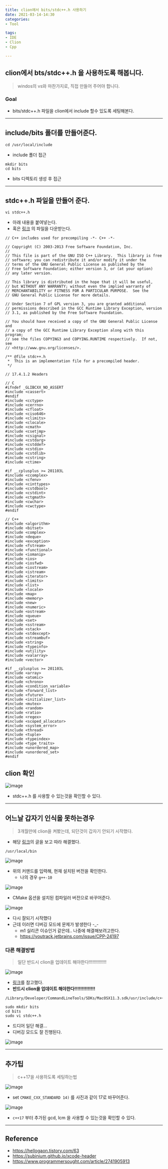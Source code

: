 ```yaml
---
title: clion에서 bits/stdc++.h 사용하기
date: 2021-03-14-14:30
categories:
- Tool

tags:
- IDE
- Clion
- Cpp

---
```


## clion에서 bts/stdc++.h 을 사용하도록 해봅니다.
> windos의 vs와 마찬가지로, 직접 만들어 주어야 합니다.


### Goal
- bits/stdc++.h 파일을 clion에서 include 할수 있도록 세팅해본다.

---

## include/bits 폴더를 만들어준다.

```
cd /usr/local/include
```

- include 폴더 접근

```
mkdir bits
cd bits
```

- bits 디렉토리 생성 후 접근

---

## stdc++.h 파일을 만들어 준다.
```
vi stdc++.h
```

- 아래 내용을 붙여넣는다.
- 혹은 [링크](https://github.com/tekfyl/bits-stdc-.h-for-mac/blob/master/stdc%2B%2B.h) 의 파일을 다운받는다.

```
// C++ includes used for precompiling -*- C++ -*-

// Copyright (C) 2003-2013 Free Software Foundation, Inc.
//
// This file is part of the GNU ISO C++ Library.  This library is free
// software; you can redistribute it and/or modify it under the
// terms of the GNU General Public License as published by the
// Free Software Foundation; either version 3, or (at your option)
// any later version.

// This library is distributed in the hope that it will be useful,
// but WITHOUT ANY WARRANTY; without even the implied warranty of
// MERCHANTABILITY or FITNESS FOR A PARTICULAR PURPOSE.  See the
// GNU General Public License for more details.

// Under Section 7 of GPL version 3, you are granted additional
// permissions described in the GCC Runtime Library Exception, version
// 3.1, as published by the Free Software Foundation.

// You should have received a copy of the GNU General Public License and
// a copy of the GCC Runtime Library Exception along with this program;
// see the files COPYING3 and COPYING.RUNTIME respectively.  If not, see
// <http://www.gnu.org/licenses/>.

/** @file stdc++.h
 *  This is an implementation file for a precompiled header.
 */

// 17.4.1.2 Headers

// C
#ifndef _GLIBCXX_NO_ASSERT
#include <cassert>
#endif
#include <cctype>
#include <cerrno>
#include <cfloat>
#include <ciso646>
#include <climits>
#include <clocale>
#include <cmath>
#include <csetjmp>
#include <csignal>
#include <cstdarg>
#include <cstddef>
#include <cstdio>
#include <cstdlib>
#include <cstring>
#include <ctime>

#if __cplusplus >= 201103L
#include <ccomplex>
#include <cfenv>
#include <cinttypes>
#include <cstdbool>
#include <cstdint>
#include <ctgmath>
#include <cwchar>
#include <cwctype>
#endif

// C++
#include <algorithm>
#include <bitset>
#include <complex>
#include <deque>
#include <exception>
#include <fstream>
#include <functional>
#include <iomanip>
#include <ios>
#include <iosfwd>
#include <iostream>
#include <istream>
#include <iterator>
#include <limits>
#include <list>
#include <locale>
#include <map>
#include <memory>
#include <new>
#include <numeric>
#include <ostream>
#include <queue>
#include <set>
#include <sstream>
#include <stack>
#include <stdexcept>
#include <streambuf>
#include <string>
#include <typeinfo>
#include <utility>
#include <valarray>
#include <vector>

#if __cplusplus >= 201103L
#include <array>
#include <atomic>
#include <chrono>
#include <condition_variable>
#include <forward_list>
#include <future>
#include <initializer_list>
#include <mutex>
#include <random>
#include <ratio>
#include <regex>
#include <scoped_allocator>
#include <system_error>
#include <thread>
#include <tuple>
#include <typeindex>
#include <type_traits>
#include <unordered_map>
#include <unordered_set>
#endif
```

## clion 확인

![image](https://user-images.githubusercontent.com/43930419/111025177-dfe64a80-8425-11eb-9961-844b5e3dd997.png)


- stdc++.h 를 사용할 수 있는것을 확인할 수 있다.


---

## 어느날 갑자기 인식을 못하는경우

> 3개월만에 clion을 켜봤는데, 되던것이 갑자기 안되기 시작했다.

- 해당 [링크](https://www.programmersought.com/article/2741905913/)의 글을 보고 따라 해결했다.


```console
/usr/local/bin
```

![image](https://user-images.githubusercontent.com/43930419/121769531-18213480-cb9f-11eb-8b4f-a966eb894fd5.png)

- 위의 커맨드를 입력해, 현재 설치된 버전을 확인한다.
  - 나의 경우 `g++-10`

![image](https://user-images.githubusercontent.com/43930419/121769569-469f0f80-cb9f-11eb-96f2-7084782491d1.png)

- CMake 옵션을 설치된 컴파일러 버전으로 바꾸어준다.

![image](https://user-images.githubusercontent.com/43930419/121769617-941b7c80-cb9f-11eb-83cc-79e092657ada.png)

- 다시 잘되기 시작했다 
- 근데 이러면 디버깅 모드에 문제가 발생한다 -_-
  - m1 실리콘 이슈인거 같은데.. 나중에 해결해보려고한다.
  - https://youtrack.jetbrains.com/issue/CPP-24197

### 다른 해결방법
> 일단 반드시 clion을 업데이트 해야한다!!!!!!!!!!!!!!

![image](https://user-images.githubusercontent.com/43930419/121770800-7dc4ef00-cba6-11eb-8b46-66f9c7d4385f.png)

- [링크](https://codeforces.com/blog/entry/70957?#comment-676543)를 참고했다.
- **반드시 clion을 업데이트 해야한다!!!!!!!!!!!!!!**


```console
/Library/Developer/CommandLineTools/SDKs/MacOSX11.3.sdk/usr/include/c++/v1/

sudo mkdir bits
cd bits
sudo vi stdc++.h 
```

- 드디어 일단 해결...
- 디버깅 모드도 잘 진행된다.

![image](https://user-images.githubusercontent.com/43930419/121770807-874e5700-cba6-11eb-925e-4cdf135b1a00.png)



---

## 추가팁
> c++17을 사용하도록 세팅하는법

![image](https://user-images.githubusercontent.com/43930419/111058623-1f1ea500-84d3-11eb-9485-91d24f80aee8.png)

- set `CMAKE_CXX_STANDARD 14)` 를 사진과 같이 17로 바꾸어준다.

![image](https://user-images.githubusercontent.com/43930419/111058690-62791380-84d3-11eb-8518-c7c9534b296e.png)

- `c++17` 부터 추가된 gcd, lcm 을 사용할 수 있는것을 확인할 수 있다.


---

## Reference
- https://hellogaon.tistory.com/63
- https://subinium.github.io/xcode-header
- https://www.programmersought.com/article/2741905913